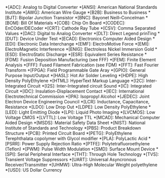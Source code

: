 *[ADC]: Analog to Digital Converter
*[ANSI]: American National Standards Institute
*[AWG]: American Wire Gauge
*[B2B]: Business to Business
*[BJT]: Bipolar Junction Transistor
*[BNC]: Bayonet Neill–Concelman
*[BOM]: Bill Of Materials
*[COB]: Chip On Board
*[CODEC]: EnCOder/DECoder
*[CRT]: Cathode Ray Tube
*[CSV]: Comma Separated Values
*[DAC]: Digital to Analog Converter
*[DLT]: Direct Legend prinTing
*[DUT]: Device Under Test
*[ECAD]: Electronics Computer Aided Design
*[EDI]: Electronic Data Interchange
*[EMF]: ElectroMotive Force
*[EMI]: ElectroMagnetic Interference
*[ENIG]: Electroless Nickel Immersion Gold
*[ESD]: ElectroStatic Discharge
*[ESR]: Equivalent Series Resistance
*[FDM]: Fusion Deposition Manufacturing (see FFF)
*[FEM]: Finite Element Analysis
*[FFF]: Fused Filament Fabrication (see FDM)
*[FFT]: Fast Fourier Transform
*[FPGA]: Field Programmable Gate Aray
*[GPIO]: General Purpose Input/Output
*[HASL]: Hot Air Solder Leveling
*[HDPE]: High Density PolyEthylene
*[HTML]: HyperText Markup Language
*[I2C]: Inter-Integrated Circuit
*[I2S]: Inter-Integrated circuit Sound
*[IC]: Integrated Circuit
*[IDC]: Insulation-Displacement Contact
*[IEC]: International Electrotechnical Commission
*[IPA]: Isopropyl Alcohol
*[JEDEC]: Joint Electron Device Engineering Council
*[LCR]: Inductance, Capacitance, Resistance
*[LDO]: Low Drop Out
*[LDPE]: Low Density PolyEthylene 
*[LED]: Light Emitting Diode
*[LPI]: Liquid Photo Imaging
*[LVCMOS]: Low Voltage CMOS
*[LVTTL]: Low Voltage TTL
*[MCAD]: Mechanical Computer Aided Design
*[MSDS]: Material Safety Data Sheet
*[NIST]: National Institute of Standards and Technology
*[PBS]: Product Breakdown Structure
*[PCB]: Printed Circuit Board
*[PETG]: PolyEthylene Terephthalata copolymer with Glycol modifier
*[PLA]: PolyLactic Acid
*[PSRR]: Power Supply Rejection Ratio
*[PTFE]: Polytetrafluoroethylene (Teflon)
*[PWM]: Pulse Width Modulation
*[SMD]: Surface Mount Device
*[SPI]: Serial Peripheral Interface
*[THT]: Through Hole Technology
*[TVS]: Transient Voltage Suppressors
*[UART]: Universal Asyncronous Receiver/Transmitter
*[UHMW]: Ultra-High Molecular Weight polyethylene
*[USD]: US Dollar Currency